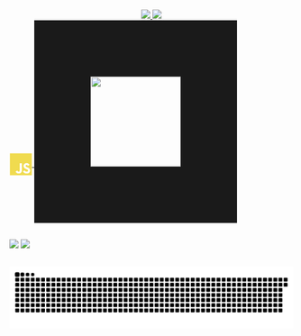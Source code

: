 ### 

<div align="center">
  <a href="https://github.com/DaianeLinhares">
  <img height="180em" src="https://github-readme-stats.vercel.app/api?username=DaianeLinhares&show_icons=true&theme=dracula&include_all_commits=true&count_private=true"/>
  <img width="180em" src="https://github-readme-stats.vercel.app/api/top-langs/?username=DaianeLinhares&layout=compact&langs_count=7&theme=dracula"/>
</div>

<div>
 <img align="center" alt= height="30" width="40" src="https://raw.githubusercontent.com/devicons/devicon/master/icons/javascript/javascript-plain.svg">
<a rigth=20"https://picasion.com/"><img src="https://i.picasion.com/pic91/1bba922277f276e727c255d2c7eb2da3.gif" width="160" height="160" border="100" />
</div>


##

<div>
<a href="https://instagram.com/daia.linhares" target="_blank"><img src="https://img.shields.io/badge/-Instagram-%23E4405F?style=for-the-badge&logo=instagram&logoColor=white" target="_blank"></a>
  <a href="https://www.linkedin.com/in/daiane-linhares-ferreira-99b06320b/" target="_blank"><img src="https://img.shields.io/badge/-LinkedIn-%230077B5?style=for-the-badge&logo=linkedin&logoColor=white" target="_blank"></a> 
 </div>
 
  ##
  
  <div>
    
    
  ![Snake animation](https://github.com/DaianeLinhares/DaianeLinhares/blob/output/github-contribution-grid-snake.svg)
    
  </div>
 

